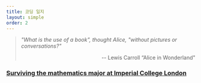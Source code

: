 ```yaml
---
title: 코딩 일지
layout: simple
order: 2
---
```

>*"What is the use of a book", thought Alice, "without pictures or conversations?"*
>
><p align="right">-- Lewis Carroll “Alice in Wonderland"</p>


### [Surviving the mathematics major at Imperial College London](/study/Imperial_mathematics/Imperial_mathematics)


  


